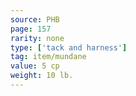 ```yaml
---
source: PHB
page: 157
rarity: none
type: ['tack and harness']
tag: item/mundane
value: 5 cp
weight: 10 lb.
---
```


